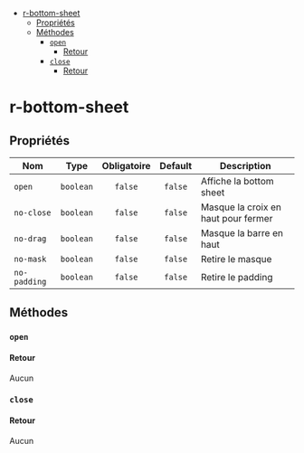 - [r-bottom-sheet](#r-bottom-sheet)
  - [Propriétés](#propriétés)
  - [Méthodes](#méthodes)
    - [`open`](#open)
      - [Retour](#retour)
    - [`close`](#close)
      - [Retour](#retour-1)

# r-bottom-sheet

## Propriétés

| Nom          |   Type    | Obligatoire | Default | Description                         |
| ------------ | :-------: | :---------: | :-----: | ----------------------------------- |
| `open`       | `boolean` |   `false`   | `false` | Affiche la bottom sheet             |
| `no-close`   | `boolean` |   `false`   | `false` | Masque la croix en haut pour fermer |
| `no-drag`    | `boolean` |   `false`   | `false` | Masque la barre en haut             |
| `no-mask`    | `boolean` |   `false`   | `false` | Retire le masque                    |
| `no-padding` | `boolean` |   `false`   | `false` | Retire le padding                   |

## Méthodes

### `open`

#### Retour

Aucun

### `close`

#### Retour

Aucun

